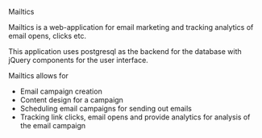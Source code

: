 Mailtics 

Mailtics is a web-application for email marketing and tracking analytics of email opens, clicks etc.

This application uses postgresql as the backend for the database with jQuery components for the user interface.

Mailtics allows for 

- Email campaign creation
- Content design for a campaign
- Scheduling email campaigns for sending out emails
- Tracking link clicks, email opens and provide analytics for analysis of the email campaign
